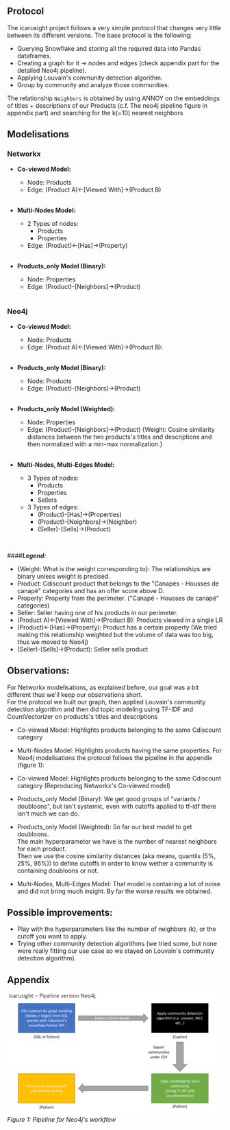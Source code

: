 ## Protocol
The icarusight project follows a very simple protocol that changes very little between its different versions. The base protocol is the following: <br />
- Querying Snowflake and storing all the required data into Pandas dataframes.
- Creating a graph for it -> nodes and edges (check appendix part for the detailed Neo4j pipeline).
- Applying Louvain's community detection algorithm.
- Group by community and analyze those communities.


The relationship `Neighbors` is obtained by using ANNOY on the embeddings of titles + descriptions of our Products (c.f. The neo4j pipeline figure in appendix part) and searching for the k(=10) nearest neighbors
<br />
## Modelisations
### Networkx
- **Co-viewed Model:**
  - Node: Products
  - Edge: (Product A)<-[Viewed With]->(Product B)
 <br /> <br />

- **Multi-Nodes Model:**
  - 2 Types of nodes:
    - Products
    - Properties
  - Edge: (Product)<-[Has]->(Property)
 <br /> <br />

- **Products_only Model (Binary):**
  - Node: Properties
  - Edge: (Product)-[Neighbors]->(Product)
 <br /> <br />

### Neo4j
- **Co-viewed Model:**
  - Node: Products
  - Edge: (Product A)<-[Viewed With]->(Product B):
 <br /> <br />

- **Products_only Model (Binary):**
  - Node: Products
  - Edge: (Product)-[Neighbors]->(Product)
 <br /> <br />

- **Products_only Model (Weighted):**
  - Node: Properties
  - Edge: (Product)-[Neighbors]->(Product) {Weight: Cosine similarity distances between the two products's titles and descriptions and then normalized with a min-max normalization.}
 <br /> <br />

- **Multi-Nodes, Multi-Edges Model:**
  - 3 Types of nodes: 
    - Products
    - Properties
    - Sellers
  - 3 Types of edges:
    - (Product)-[Has]->(Properties)
    - (Product)-[Neighbors]->(Neighbor)
    - (Seller)-[Sells]->(Product)
 <br />

####***Legend:***
- {Weight: What is the weight corresponding to}: The relationships are binary unless weight is precised.
- Product: Cdiscount product that belongs to the "Canapés - Housses de canapé" categories and has an offer score above D.
- Property: Property from the perimeter. ("Canapé - Housses de canapé" categories)
- Seller: Seller having one of his products in our perimeter.
- (Product A)<-[Viewed With]->(Product B): Products viewed in a single LR
- (Product)<-[Has]->(Property): Product has a certain property (We tried making this relationship weighted but the volume of data was too big, thus we moved to Neo4j)
- (Seller)-[Sells]->(Product): Seller sells product


## Observations:
For Networkx modelisations, as explained before, our goal was a bit different thus we'll keep our observations short.<br />
For the protocol we built our graph, then applied Louvain's community detection algorithm and then did topic modeling using TF-IDF and CountVectorizer on products's titles and descriptions
- Co-viewed Model: Highlights products belonging to the same Cdiscount category
- Multi-Nodes Model: Highlights products having the same properties.
For Neo4j modelisations the protocol follows the pipeline in the appendix (figure 1):
- Co-viewed Model: Highlights products belonging to the same Cdiscount category (Reproducing Networkx's Co-viewed model)<br />

- Products_only Model (Binary): We get good groups of "variants / doubloons", but isn't systemic, even with cutoffs applied to tf-idf there isn't much we can do.<br />

- Products_only Model (Weighted): So far our best model to get doubloons. <br />
  The main hyperparameter we have is the number of nearest neighbors for each product. <br /> 
  Then we use the cosine similarity distances (aka means, quantils (5%, 25%, 95%)) to define cutoffs in order to know wether a community is containing doubloons or not. <br />

- Multi-Nodes, Multi-Edges Model: That model is containing a lot of noise and did not bring much insight. By far the worse results we obtained.

## Possible improvements:
- Play with the hyperparameters like the number of neighbors (k), or the cutoff you want to apply.
- Trying other community detection algorithms (we tried some, but none were really fitting our use case so we stayed on Louvain's community detection algorithm).



## Appendix
![plot](/img/pipeline_neo4j.png)
*Figure 1: Pipeline for Neo4j's workflow*